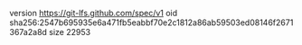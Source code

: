 version https://git-lfs.github.com/spec/v1
oid sha256:2547b695935e6a471fb5eabbf70e2c1812a86ab59503ed08146f2671367a2a8d
size 22953
